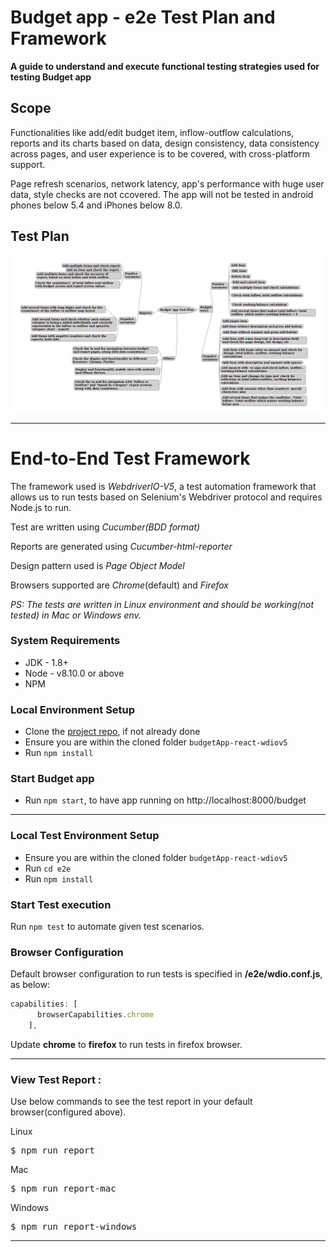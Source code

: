 # Budget app - e2e Test Plan and Framework

**A guide to understand and execute functional testing strategies used for testing Budget app**

## Scope

Functionalities like add/edit budget item, inflow-outflow calculations, reports and its charts based on data, design consistency, data consistency across pages, and user experience is to be covered, with cross-platform support. 

Page refresh scenarios, network latency, app's performance with huge user data, style checks are not ccovered. The app will not be tested in android phones below 5.4 and iPhones below 8.0.

## Test Plan

![Test plan Mind Map](https://github.com/abhiattipra/budgetApp-react-wdiov5/blob/master/e2e/images/TestPlanMindMap.png)

---

# End-to-End Test Framework

The framework used is _WebdriverIO-V5_, a test automation framework that allows us to run tests based on Selenium's Webdriver protocol and requires Node.js to run.

Test are written using _Cucumber(BDD format)_

Reports are generated using _Cucumber-html-reporter_

Design pattern used is _Page Object Model_

Browsers supported are _Chrome_(default) and _Firefox_


_PS: The tests are written in Linux environment and should be working(not tested) in Mac or Windows env._




### System Requirements

* JDK - 1.8+
* Node - v8.10.0 or above
* NPM

### Local Environment Setup

* Clone the [project repo](https://github.com/abhiattipra/budgetApp-react-wdiov5.git), if not already done
* Ensure you are within the cloned folder `budgetApp-react-wdiov5`
* Run `npm install`

### Start Budget app

* Run `npm start`, to have app running on http://localhost:8000/budget

---


### Local Test Environment Setup

* Ensure you are within the cloned folder `budgetApp-react-wdiov5`
* Run `cd e2e`
* Run `npm install`

### Start Test execution

Run `npm test` to automate given test scenarios.

### Browser Configuration

Default browser configuration to run tests is specified in **/e2e/wdio.conf.js**, as below:

```javascript
capabilities: [
      browserCapabilities.chrome
    ],
```

Update **chrome** to **firefox** to run tests in firefox browser.

---

### View Test Report :

Use below commands to see the test report in your default browser(configured above).

Linux
<pre>
$ npm run report
</pre>

Mac
<pre>
$ npm run report-mac
</pre>

Windows
<pre>
$ npm run report-windows
</pre>

---